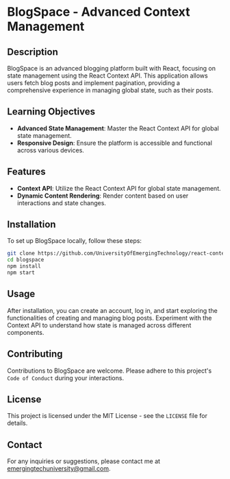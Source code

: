 # BlogSpace - Advanced Context Management

## Description
BlogSpace is an advanced blogging platform built with React, focusing on state management using the React Context API. This application allows users fetch blog posts and implement pagination, providing a comprehensive experience in managing global state, such as their posts.

## Learning Objectives
- **Advanced State Management**: Master the React Context API for global state management.
- **Responsive Design**: Ensure the platform is accessible and functional across various devices.

## Features
- **Context API**: Utilize the React Context API for global state management.
- **Dynamic Content Rendering**: Render content based on user interactions and state changes.

## Installation
To set up BlogSpace locally, follow these steps:
```bash
git clone https://github.com/UniversityOfEmergingTechnology/react-context.git
cd blogspace
npm install
npm start
```

## Usage
After installation, you can create an account, log in, and start exploring the functionalities of creating and managing blog posts. Experiment with the Context API to understand how state is managed across different components.

## Contributing
Contributions to BlogSpace are welcome. Please adhere to this project's `Code of Conduct` during your interactions.

## License
This project is licensed under the MIT License - see the `LICENSE` file for details.

## Contact
For any inquiries or suggestions, please contact me at emergingtechuniversity@gmail.com.


